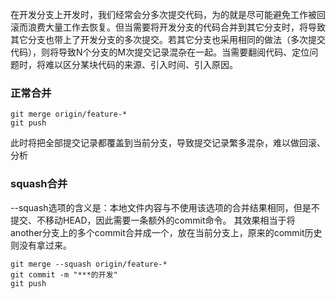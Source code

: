 在开发分支上开发时，我们经常会分多次提交代码，为的就是尽可能避免工作被回滚而浪费大量工作去恢复。但当需要将开发分支的代码合并到其它分支时，将导致其它分支也带上了开发分支的多次提交。若其它分支也采用相同的做法（多次提交代码），则将导致N个分支的M次提交记录混杂在一起。当需要翻阅代码、定位问题时，将难以区分某块代码的来源、引入时间、引入原因。

### 正常合并 ###
	git merge origin/feature-*
	git push
此时将把全部提交记录都覆盖到当前分支，导致提交记录繁多混杂，难以做回滚、分析

### squash合并 ###

--squash选项的含义是：本地文件内容与不使用该选项的合并结果相同，但是不提交、不移动HEAD，因此需要一条额外的commit命令。
其效果相当于将another分支上的多个commit合并成一个，放在当前分支上，原来的commit历史则没有拿过来。

	git merge --squash origin/feature-*
	git commit -m "***的开发"
	git push
